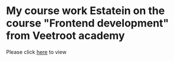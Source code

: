 # My course work Estatein on the course "Frontend development" from Veetroot academy

Please click [here](https://marynafedotova.github.io/Estatein/) to view
